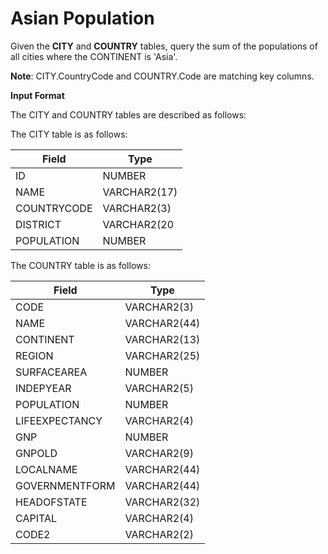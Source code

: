 # Asian Population

Given the **CITY** and **COUNTRY** tables, query the sum of the populations of all cities where the CONTINENT is 'Asia'.

**Note**: CITY.CountryCode and COUNTRY.Code are matching key columns.

**Input Format**

The CITY and COUNTRY tables are described as follows:

The CITY table is as follows:

|Field|Type|
|---|---|
|ID|NUMBER|
|NAME|VARCHAR2(17)|
|COUNTRYCODE|VARCHAR2(3)|
|DISTRICT|VARCHAR2(20|
|POPULATION|NUMBER|

The COUNTRY table is as follows:

|Field|Type|
|---|---|
|CODE|VARCHAR2(3)|
|NAME|VARCHAR2(44)|
|CONTINENT|VARCHAR2(13)|
|REGION|VARCHAR2(25)|
|SURFACEAREA|NUMBER|
|INDEPYEAR|VARCHAR2(5)|
|POPULATION|NUMBER|
|LIFEEXPECTANCY|VARCHAR2(4)|
|GNP|NUMBER|
|GNPOLD|VARCHAR2(9)|
|LOCALNAME|VARCHAR2(44)|
|GOVERNMENTFORM|VARCHAR2(44)|
|HEADOFSTATE|VARCHAR2(32)|
|CAPITAL|VARCHAR2(4)|
|CODE2|VARCHAR2(2)|



